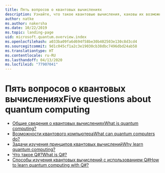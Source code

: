 ```yaml
---
title: Пять вопросов о квантовых вычислениях
description: Узнайте, что такое квантовые вычисления, каковы их возможности и как изучить их.
author: natke
ms.author: nakersha
ms.date: 10/22/2019
ms.topic: landing-page
uid: microsoft.quantum.overview.index
ms.openlocfilehash: a033ba09fa6d694f58be30b402503e130c8d3cd4
ms.sourcegitcommit: 9d1c045cf1a2c3e19030cb38dbc7496dbd24ab58
ms.translationtype: HT
ms.contentlocale: ru-RU
ms.lasthandoff: 04/13/2020
ms.locfileid: "77907041"
---
```

# <a name="five-questions-about-quantum-computing"></a><span data-ttu-id="16a58-103">Пять вопросов о квантовых вычислениях</span><span class="sxs-lookup"><span data-stu-id="16a58-103">Five questions about quantum computing</span></span>

* [<span data-ttu-id="16a58-104">Общие сведения о квантовых вычислениях</span><span class="sxs-lookup"><span data-stu-id="16a58-104">What is quantum computing?</span></span>](xref:microsoft.quantum.overview.what)
* [<span data-ttu-id="16a58-105">Возможности квантового компьютера</span><span class="sxs-lookup"><span data-stu-id="16a58-105">What can quantum computers do?</span></span>](xref:microsoft.quantum.overview.computers)
* [<span data-ttu-id="16a58-106">Задачи изучения принципов квантовых вычислений</span><span class="sxs-lookup"><span data-stu-id="16a58-106">Why learn quantum computing?</span></span>](xref:microsoft.quantum.overview.why)
* [<span data-ttu-id="16a58-107">Что такое Q#?</span><span class="sxs-lookup"><span data-stu-id="16a58-107">What is Q#?</span></span>](xref:microsoft.quantum.overview.qsharp)
* [<span data-ttu-id="16a58-108">Способы изучения квантовых вычислений с использованием Q#</span><span class="sxs-lookup"><span data-stu-id="16a58-108">How to learn quantum computing with Q#?</span></span>](xref:microsoft.quantum.overview.learn)
